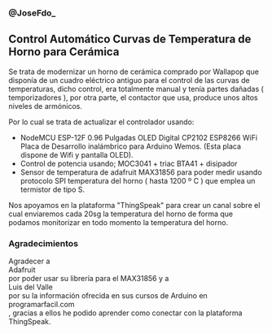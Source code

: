 
### @JoseFdo_

##  Control Automático Curvas de Temperatura de Horno para Cerámica
Se trata de modernizar un horno de cerámica comprado por Wallapop que disponía de un cuadro eléctrico antiguo para el control de las curvas de temperaturas, dicho control, era totalmente manual y tenía partes dañadas ( temporizadores ), por otra parte, el contactor que usa, produce unos altos niveles de armónicos.

Por lo cual se trata de actualizar el controlador usando:

- NodeMCU ESP-12F 0.96 Pulgadas OLED Digital CP2102 ESP8266 WiFi Placa de Desarrollo inalámbrico para Arduino Wemos. (Esta placa dispone de Wifi y pantalla OLED).
- Control de potencia usando; MOC3041 + triac BTA41 + disipador
- Sensor de temperatura de adafruit MAX31856 para poder medir usando protocolo SPI temperatura del horno ( hasta 1200 º C ) que emplea un termistor de tipo S.

Nos apoyamos en la plataforma "ThingSpeak" para crear un canal sobre el cual enviaremos cada 20sg la temperatura del horno de forma que podamos monitorizar en todo momento la temperatura del horno.

### Agradecimientos

Agradecer a <br>Adafruit</br> por poder usar su librería para el MAX31856 y a <br>Luis del Valle</br> por su la información ofrecida en sus cursos de Arduino en <br>programarfacil.com</br>, gracias a ellos he podido aprender como conectar con la plataforma ThingSpeak.
